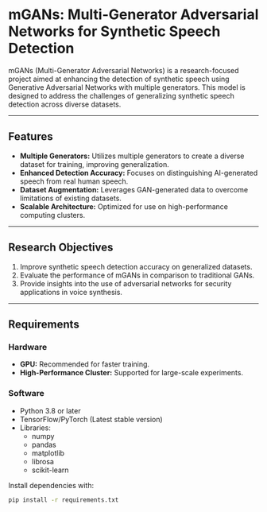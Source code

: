 # mGANs: Multi-Generator Adversarial Networks for Synthetic Speech Detection

mGANs (Multi-Generator Adversarial Networks) is a research-focused project aimed at enhancing the detection of synthetic speech using Generative Adversarial Networks with multiple generators. This model is designed to address the challenges of generalizing synthetic speech detection across diverse datasets.

---

## Features
- **Multiple Generators:** Utilizes multiple generators to create a diverse dataset for training, improving generalization.
- **Enhanced Detection Accuracy:** Focuses on distinguishing AI-generated speech from real human speech.
- **Dataset Augmentation:** Leverages GAN-generated data to overcome limitations of existing datasets.
- **Scalable Architecture:** Optimized for use on high-performance computing clusters.

---

## Research Objectives
1. Improve synthetic speech detection accuracy on generalized datasets.
2. Evaluate the performance of mGANs in comparison to traditional GANs.
3. Provide insights into the use of adversarial networks for security applications in voice synthesis.

---

## Requirements

### Hardware
- **GPU:** Recommended for faster training.
- **High-Performance Cluster:** Supported for large-scale experiments.

### Software
- Python 3.8 or later
- TensorFlow/PyTorch (Latest stable version)
- Libraries: 
  - numpy
  - pandas
  - matplotlib
  - librosa
  - scikit-learn

Install dependencies with:
```bash
pip install -r requirements.txt
